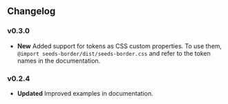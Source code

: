 ## Changelog

### v0.3.0

- **New** Added support for tokens as CSS custom properties. To use them, `@import seeds-border/dist/seeds-border.css` and refer to the token names in the documentation.

### v0.2.4
- **Updated** Improved examples in documentation.